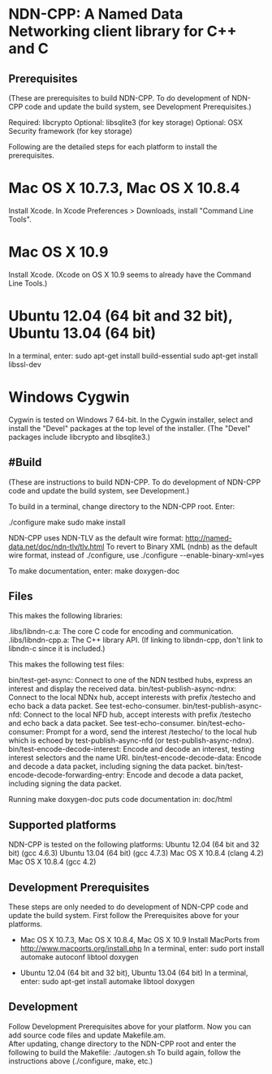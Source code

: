 NDN-CPP:  A Named Data Networking client library for C++ and C
==============================================================

Prerequisites
-------------

(These are prerequisites to build NDN-CPP.  To do development of NDN-CPP code and update the build system, 
 see Development Prerequisites.)

Required: libcrypto
Optional: libsqlite3 (for key storage)
Optional: OSX Security framework (for key storage)

Following are the detailed steps for each platform to install the prerequisites.

# Mac OS X 10.7.3, Mac OS X 10.8.4
Install Xcode.
In Xcode Preferences > Downloads, install "Command Line Tools".

# Mac OS X 10.9
Install Xcode.  (Xcode on OS X 10.9 seems to already have the Command Line Tools.)

# Ubuntu 12.04 (64 bit and 32 bit), Ubuntu 13.04 (64 bit)
In a terminal, enter:
sudo apt-get install build-essential
sudo apt-get install libssl-dev

# Windows Cygwin
Cygwin is tested on Windows 7 64-bit. 
In the Cygwin installer, select and install the "Devel" packages at the top level of the installer.
(The "Devel" packages include libcrypto and libsqlite3.)

#Build
-----
(These are instructions to build NDN-CPP. To do development of NDN-CPP code and update the build system, see Development.)

To build in a terminal, change directory to the NDN-CPP root.  Enter:

./configure
make
sudo make install

NDN-CPP uses NDN-TLV as the default wire format:
http://named-data.net/doc/ndn-tlv/tlv.html
To revert to Binary XML (ndnb) as the default wire format, instead of ./configure, use
./configure --enable-binary-xml=yes

To make documentation, enter:
make doxygen-doc

Files
-----

This makes the following libraries:

.libs/libndn-c.a: The core C code for encoding and communication.
.libs/libndn-cpp.a: The C++ library API.  (If linking to libndn-cpp, don't link to libndn-c since it is included.)

This makes the following test files:

bin/test-get-async: Connect to one of the NDN testbed hubs, express an interest and display the received data.
bin/test-publish-async-ndnx: Connect to the local NDNx hub, accept interests with prefix /testecho and echo back a data packet. See test-echo-consumer.
bin/test-publish-async-nfd: Connect to the local NFD hub, accept interests with prefix /testecho and echo back a data packet. See test-echo-consumer.
bin/test-echo-consumer: Prompt for a word, send the interest /testecho/<word> to the local hub which is echoed by test-publish-async-nfd (or test-publish-async-ndnx).
bin/test-encode-decode-interest: Encode and decode an interest, testing interest selectors and the name URI.
bin/test-encode-decode-data: Encode and decode a data packet, including signing the data packet.
bin/test-encode-decode-forwarding-entry: Encode and decode a data packet, including signing the data packet.

Running make doxygen-doc puts code documentation in:
doc/html

Supported platforms
-------------------

NDN-CPP is tested on the following platforms:
Ubuntu 12.04 (64 bit and 32 bit) (gcc 4.6.3)
Ubuntu 13.04 (64 bit) (gcc 4.7.3)
Mac OS X 10.8.4 (clang 4.2)
Mac OS X 10.8.4 (gcc 4.2)

Development Prerequisites
-------------------------
These steps are only needed to do development of NDN-CPP code and update the build system.
First follow the Prerequisites above for your platforms.

* Mac OS X 10.7.3, Mac OS X 10.8.4, Mac OS X 10.9
Install MacPorts from http://www.macports.org/install.php
In a terminal, enter:
sudo port install automake autoconf libtool doxygen

* Ubuntu 12.04 (64 bit and 32 bit), Ubuntu 13.04 (64 bit)
In a terminal, enter:
sudo apt-get install automake libtool doxygen

Development
-----------
Follow Development Prerequisites above for your platform.
Now you can add source code files and update Makefile.am.  
After updating, change directory to the NDN-CPP root and enter the following to build the Makefile:
./autogen.sh
To build again, follow the instructions above (./configure, make, etc.)

